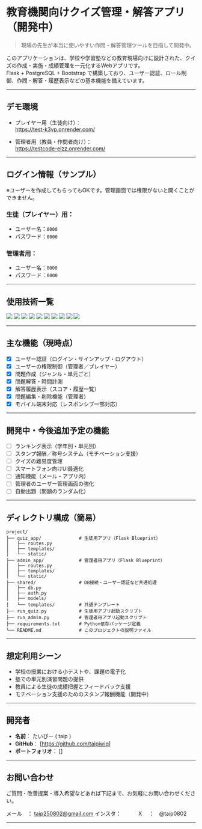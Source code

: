 # 教育機関向けクイズ管理・解答アプリ（開発中）
> 現場の先生が本当に使いやすい作問・解答管理ツールを目指して開発中。

このアプリケーションは、学校や学習塾などの教育現場向けに設計された、クイズの作成・実施・成績管理を一元化するWebアプリです。  
Flask + PostgreSQL + Bootstrap で構築しており、ユーザー認証、ロール制御、作問・解答・履歴表示などの基本機能を備えています。

---

## デモ環境

- プレイヤー用（生徒向け）：  
  https://test-k3vp.onrender.com/

- 管理者用（教員・作問者向け）：  
  https://testcode-elzz.onrender.com/

---

## ログイン情報（サンプル）

※ユーザーを作成してもらってもOKです。管理画面では権限がないと開くことができません。

### 生徒（プレイヤー）用：
- ユーザー名：`0000`  
- パスワード：`0000`

### 管理者用：
- ユーザー名：`0000`  
- パスワード：`0000`

---

## 使用技術一覧

<p style="display: inline">
  <!-- フロントエンド -->
  <img src="https://img.shields.io/badge/HTML5-E34F26?logo=html5&logoColor=white&style=for-the-badge">
  <img src="https://img.shields.io/badge/CSS3-1572B6?logo=css3&logoColor=white&style=for-the-badge">
  <img src="https://img.shields.io/badge/Bootstrap-7952B3?logo=bootstrap&logoColor=white&style=for-the-badge">
  <!-- バックエンド -->
  <img src="https://img.shields.io/badge/Python-3776AB?logo=python&logoColor=white&style=for-the-badge">
  <img src="https://img.shields.io/badge/Flask-000000?logo=flask&logoColor=white&style=for-the-badge">
  <img src="https://img.shields.io/badge/Flask--Login-000000?style=for-the-badge&logo=lock&logoColor=white">
  <img src="https://img.shields.io/badge/Werkzeug-308446?style=for-the-badge&logo=werkzeug&logoColor=white">
  <img src="https://img.shields.io/badge/PostgreSQL-336791?logo=postgresql&logoColor=white&style=for-the-badge">
  <!-- デプロイ・インフラ -->
  <img src="https://img.shields.io/badge/Render-46E3B7?style=for-the-badge&logo=render&logoColor=white">
  <img src="https://img.shields.io/badge/GitHub-181717?logo=github&style=for-the-badge&logoColor=white">
</p>

---

## 主な機能（現時点）

- [x] ユーザー認証（ログイン・サインアップ・ログアウト）
- [x] ユーザーの権限制御（管理者／プレイヤー）
- [x] 問題作成（ジャンル・単元ごと）
- [x] 問題解答・時間計測
- [x] 解答履歴表示（スコア・履歴一覧）
- [x] 問題編集・削除機能（管理者）
- [x] モバイル端末対応（レスポンシブ一部対応）

---

## 開発中・今後追加予定の機能

- [ ] ランキング表示（学年別・単元別）
- [ ] スタンプ報酬／称号システム（モチベーション支援）
- [ ] クイズの難易度管理
- [ ] スマートフォン向けUI最適化
- [ ] 通知機能（メール・アプリ内）
- [ ] 管理者のユーザー管理画面の強化
- [ ] 自動出題（問題のランダム化）

---

## ディレクトリ構成（簡易）

```
project/
├── quiz_app/              # 生徒用アプリ（Flask Blueprint）
│   ├── routes.py
│   ├── templates/
│   └── static/
├── admin_app/             # 管理者用アプリ（Flask Blueprint）
│   ├── routes.py
│   ├── templates/
│   └── static/
├── shared/                # DB接続・ユーザー認証など共通処理
│   ├── db.py
│   ├── auth.py
│   ├── models/
│   └── templates/         # 共通テンプレート
├── run_quiz.py            # 生徒用アプリ起動スクリプト
├── run_admin.py           # 管理者用アプリ起動スクリプト
├── requirements.txt       # Python依存パッケージ定義
└── README.md              # このプロジェクトの説明ファイル

```

---

## 想定利用シーン

- 学校の授業における小テストや、課題の電子化
- 塾での単元別演習問題の提供
- 教員による生徒の成績把握とフィードバック支援
- モチベーション支援のためのスタンプ報酬機能（開発中）

---

## 開発者

- **名前**：  たいぴー ( taip )
- **GitHub**： [https://github.com/taipiwiq]  
- **ポートフォリオ**： []

---

## お問い合わせ

ご質問・改善提案・導入希望などあれば下記まで、お気軽にお問い合わせください。

メール　：  taip250802@gmail.com
インスタ：　
　　X　 ：　@taip0802

---


